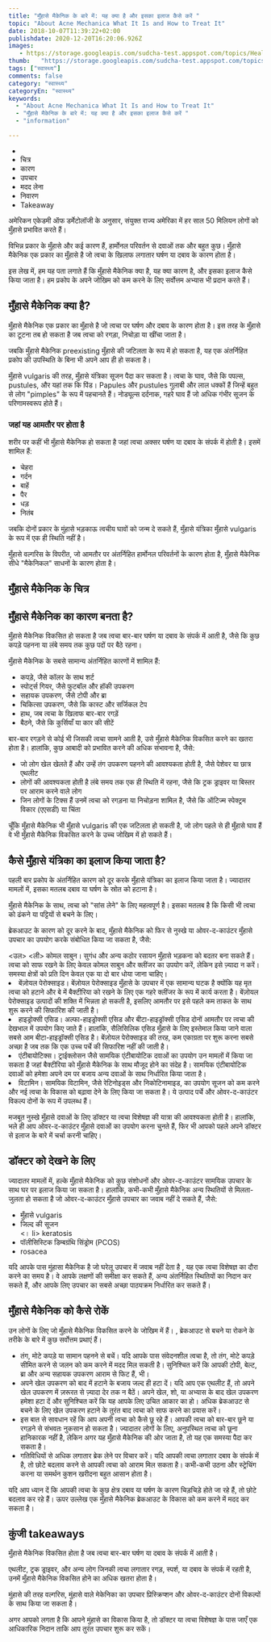 ```yaml
---
title: "मुँहासे मैकेनिक के बारे में: यह क्या है और इसका इलाज कैसे करें "
topic: "About Acne Mechanica What It Is and How to Treat It"
date: 2018-10-07T11:39:22+02:00
publishdate: 2020-12-20T16:20:06.926Z
images: 
   - https://storage.googleapis.com/sudcha-test.appspot.com/topics/Health/default-selection/12.jpg
thumb:   "https://storage.googleapis.com/sudcha-test.appspot.com/topics/Health/default-selection/thumb/12.jpg"
tags: ["स्वास्थ्य"]
comments: false
category: "स्वास्थ्य"
categoryEn: "स्वास्थ्य"
keywords: 
  - "About Acne Mechanica What It Is and How to Treat It"
  - "मुँहासे मैकेनिक के बारे में: यह क्या है और इसका इलाज कैसे करें "
  - "information"

---
```

<ul> <li> </li> <li> चित्र </li> <li> कारण </li> <li> उपचार </li> <li> मदद लेना </li> <li> निवारण </li> <li> Takeaway </li> </ul> <p> अमेरिकन एकेडमी ऑफ डर्मेटोलॉजी के अनुसार, संयुक्त राज्य अमेरिका में हर साल 50 मिलियन लोगों को मुँहासे प्रभावित करते हैं। </p> <p> विभिन्न प्रकार के मुँहासे और कई कारण हैं, हार्मोनल परिवर्तन से दवाओं तक और बहुत कुछ। मुँहासे मैकेनिक एक प्रकार का मुँहासे है जो त्वचा के खिलाफ लगातार घर्षण या दबाव के कारण होता है। </p> <p> इस लेख में, हम यह पता लगाते हैं कि मुँहासे मैकेनिक क्या है, यह क्या कारण है, और इसका इलाज कैसे किया जाता है। हम प्रकोप के अपने जोखिम को कम करने के लिए सर्वोत्तम अभ्यास भी प्रदान करते हैं। </p> <h2> मुँहासे मैकेनिक क्या है? </H2> <p> मुँहासे मैकेनिक एक प्रकार का मुँहासे है जो त्वचा पर घर्षण और दबाव के कारण होता है। इस तरह के मुँहासे का टूटना तब हो सकता है जब त्वचा को रगड़ा, निचोड़ा या खींचा जाता है। </p> <p> जबकि मुँहासे मैकेनिक preexisting मुँहासे की जटिलता के रूप में हो सकता है, यह एक अंतर्निहित प्रकोप की उपस्थिति के बिना भी अपने आप ही हो सकता है। </p> <p> मुँहासे vulgaris की तरह, मुँहासे यंत्रिका सूजन पैदा कर सकता है। त्वचा के घाव, जैसे कि पपल्स, pustules, और यहां तक ​​कि पिंड। Papules और pustules गुलाबी और लाल धक्कों हैं जिन्हें बहुत से लोग "pimples" के रूप में पहचानते हैं। नोड्यूल्स दर्दनाक, गहरे घाव हैं जो अधिक गंभीर सूजन के परिणामस्वरूप होते हैं। </p> <h3> जहां यह आमतौर पर होता है </h3> <p> शरीर पर कहीं भी मुँहासे मैकेनिक हो सकता है जहां त्वचा अक्सर घर्षण या दबाव के संपर्क में होती है। इसमें शामिल हैं: </p> <ul> <li> चेहरा </li> <li> गर्दन </li> <li> बाहें </li> <li> पैर </li> <li> धड़ </li > <li> नितंब </li> </ul> <p> जबकि दोनों प्रकार के मुंहासे भड़काऊ त्वचीय घावों को जन्म दे सकते हैं, मुँहासे यंत्रिका मुँहासे vulgaris के रूप में एक ही स्थिति नहीं है। </p> <p> मुँहासे वल्गरिस के विपरीत, जो आमतौर पर अंतर्निहित हार्मोनल परिवर्तनों के कारण होता है, मुँहासे मैकेनिक सीधे "मैकेनिकल" साधनों के कारण होता है। </p> <h2> मुँहासे मैकेनिक के चित्र </h2> <h2> मुँहासे मैकेनिक का कारण बनता है? </h2> <p> मुँहासे मैकेनिक विकसित हो सकता है जब त्वचा बार-बार घर्षण या दबाव के संपर्क में आती है, जैसे कि कुछ कपड़े पहनना या लंबे समय तक कुछ पदों पर बैठे रहना। </p> <p> मुँहासे मैकेनिक के सबसे सामान्य अंतर्निहित कारणों में शामिल हैं: </p> <ul> <li> कपड़े, जैसे कॉलर के साथ शर्ट </li> <li> स्पोर्ट्स गियर, जैसे फुटबॉल और हॉकी उपकरण </li> <li> सहायक उपकरण, जैसे टोपी और ब्रा </li> <li> चिकित्सा उपकरण, जैसे कि कास्ट और सर्जिकल टेप </li> <li> हाथ, जब त्वचा के खिलाफ बार-बार रगड़ें </li> <li > बैठने, जैसे कि कुर्सियाँ या कार की सीटें </li> </ul> <p> बार-बार रगड़ने से कोई भी जिसकी त्वचा सामने आती है, उसे मुँहासे मैकेनिक विकसित करने का खतरा होता है। हालांकि, कुछ आबादी को प्रभावित करने की अधिक संभावना है, जैसे: </p> <ul> <li> जो लोग खेल खेलते हैं और उन्हें तंग उपकरण पहनने की आवश्यकता होती है, जैसे पेशेवर या छात्र एथलीट </li> <li> लोगों की आवश्यकता होती है लंबे समय तक एक ही स्थिति में रहना, जैसे कि ट्रक ड्राइवर या बिस्तर पर आराम करने वाले लोग </li> <li> जिन लोगों के टिक्स हैं उनमें त्वचा को रगड़ना या निचोड़ना शामिल है, जैसे कि ऑटिज्म स्पेक्ट्रम विकार (एएसडी) या चिंता </li> </ul> <p> चूँकि मुँहासे मैकेनिक भी मुँहासे vulgaris की एक जटिलता हो सकती है, जो लोग पहले से ही मुँहासे घाव हैं वे भी मुँहासे मैकेनिक विकसित करने के उच्च जोखिम में हो सकते हैं। </p> <h2> कैसे मुँहासे यंत्रिका का इलाज किया जाता है? </h2> <p> पहली बार प्रकोप के अंतर्निहित कारण को दूर करके मुँहासे यंत्रिका का इलाज किया जाता है। ज्यादातर मामलों में, इसका मतलब दबाव या घर्षण के स्रोत को हटाना है। </p> <p> मुँहासे मैकेनिक के साथ, त्वचा को "सांस लेने" के लिए महत्वपूर्ण है। इसका मतलब है कि किसी भी त्वचा को ढंकने या पट्टियों से बचने के लिए। </p> <p> ब्रेकआउट के कारण को दूर करने के बाद, मुँहासे मैकेनिक को फिर से नुस्खे या ओवर-द-काउंटर मुँहासे उपचार का उपयोग करके संबोधित किया जा सकता है, जैसे: </p> <उल> <ली> कोमल साबुन। सुगंध और अन्य कठोर रसायन मुँहासे भड़कना को बदतर बना सकते हैं। त्वचा को साफ रखने के लिए केवल कोमल साबुन और क्लींजर का उपयोग करें, लेकिन इसे ज़्यादा न करें। समस्या क्षेत्रों को प्रति दिन केवल एक या दो बार धोया जाना चाहिए। </li> <li> बेंज़ोयल पेरोक्साइड। बेंज़ोयल पेरोक्साइड मुँहासे के उपचार में एक सामान्य घटक है क्योंकि यह मृत त्वचा को हटाने और बे में बैक्टीरिया को रखने के लिए एक गहरे क्लींजर के रूप में कार्य करता है। बेंज़ोयल पेरोक्साइड उत्पादों की शक्ति में भिन्नता हो सकती है, इसलिए आमतौर पर इसे पहले कम ताकत के साथ शुरू करने की सिफारिश की जाती है। </li> <li> हाइड्रोक्सी एसिड। अल्फा-हाइड्रोक्सी एसिड और बीटा-हाइड्रॉक्सी एसिड दोनों आमतौर पर त्वचा की देखभाल में उपयोग किए जाते हैं। हालांकि, सैलिसिलिक एसिड मुँहासे के लिए इस्तेमाल किया जाने वाला सबसे आम बीटा-हाइड्रॉक्सी एसिड है। बेंज़ोयल पेरोक्साइड की तरह, कम एकाग्रता पर शुरू करना सबसे अच्छा है जब तक कि एक उच्च पर्चे की सिफारिश नहीं की जाती है। </li> <li> एंटीबायोटिक्स। ट्राईक्लोसन जैसे सामयिक एंटीबायोटिक दवाओं का उपयोग उन मामलों में किया जा सकता है जहां बैक्टीरिया को मुँहासे मैकेनिक के साथ मौजूद होने का संदेह है। सामयिक एंटीबायोटिक दवाओं को हमेशा अपने दम पर बजाय अन्य दवाओं के साथ निर्धारित किया जाता है। </li> <li> विटामिन। सामयिक विटामिन, जैसे रेटिनोइड्स और निकोटिनामाइड, का उपयोग सूजन को कम करने और नई त्वचा के विकास को बढ़ावा देने के लिए किया जा सकता है। ये उत्पाद पर्चे और ओवर-द-काउंटर विकल्प दोनों के रूप में उपलब्ध हैं। </li> </ul> <p> मजबूत नुस्खे मुँहासे दवाओं के लिए डॉक्टर या त्वचा विशेषज्ञ की यात्रा की आवश्यकता होती है। हालांकि, भले ही आप ओवर-द-काउंटर मुँहासे दवाओं का उपयोग करना चुनते हैं, फिर भी आपको पहले अपने डॉक्टर से इलाज के बारे में चर्चा करनी चाहिए। </p> <h2> डॉक्टर को देखने के लिए </h2> <p> ज्यादातर मामलों में, हल्के मुँहासे मैकेनिक को कुछ संशोधनों और ओवर-द-काउंटर सामयिक उपचार के साथ घर पर इलाज किया जा सकता है। हालांकि, कभी-कभी मुँहासे मैकेनिक अन्य स्थितियों से मिलता-जुलता हो सकता है जो ओवर-द-काउंटर मुँहासे उपचार का जवाब नहीं दे सकते हैं, जैसे: </p> <ul> <li> मुँहासे vulgaris </li> <li> जिल्द की सूजन </li> <। li> keratosis </li> <li> पॉलीसिस्टिक डिम्बग्रंथि सिंड्रोम (PCOS) </li> <li> rosacea </li> </ul> <p> यदि आपके पास मुंहासा मैकेनिक है जो घरेलू उपचार में जवाब नहीं देता है , यह एक त्वचा विशेषज्ञ का दौरा करने का समय है। वे आपके लक्षणों की समीक्षा कर सकते हैं, अन्य अंतर्निहित स्थितियों का निदान कर सकते हैं, और आपके लिए उपचार का सबसे अच्छा पाठ्यक्रम निर्धारित कर सकते हैं। </p> <h2> मुँहासे मैकेनिक को कैसे रोकें </h2> <p> उन लोगों के लिए जो मुँहासे मैकेनिक विकसित करने के जोखिम में हैं। , ब्रेकआउट से बचने या रोकने के तरीके के बारे में कुछ सर्वोत्तम प्रथाएं हैं। </p> <ul> <li> तंग, मोटे कपड़े या सामान पहनने से बचें। यदि आपके पास संवेदनशील त्वचा है, तो तंग, मोटे कपड़े सीमित करने से जलन को कम करने में मदद मिल सकती है। सुनिश्चित करें कि आपकी टोपी, बेल्ट, ब्रा और अन्य सहायक उपकरण आराम से फिट हैं, भी। </li> <li> अपने खेल उपकरण को बाद में हटाने के बजाय जल्द ही हटा दें। यदि आप एक एथलीट हैं, तो अपने खेल उपकरण में ज़रूरत से ज़्यादा देर तक न बैठें। अपने खेल, शो, या अभ्यास के बाद खेल उपकरण हमेशा हटा दें और सुनिश्चित करें कि यह आपके लिए उचित आकार का हो। अधिक ब्रेकआउट से बचने के लिए खेल उपकरण हटाने के तुरंत बाद त्वचा को साफ करने का प्रयास करें। </li> <li> इस बात से सावधान रहें कि आप अपनी त्वचा को कैसे छू रहे हैं। आपकी त्वचा को बार-बार छूने या रगड़ने से संभवतः नुकसान हो सकता है। ज्यादातर लोगों के लिए, अनुपस्थित त्वचा को छूना हानिकारक नहीं है, लेकिन अगर यह मुँहासे मैकेनिक की ओर जाता है, तो यह एक समस्या पैदा कर सकता है। </li> <li> गतिविधियों से अधिक लगातार ब्रेक लेने पर विचार करें। यदि आपकी त्वचा लगातार दबाव के संपर्क में है, तो छोटे बदलाव करने से आपकी त्वचा को आराम मिल सकता है। कभी-कभी उठना और स्ट्रेचिंग करना या समर्थन कुशन खरीदना बहुत आसान होता है। </li> </ul> <p> यदि आप ध्यान दें कि आपकी त्वचा के कुछ क्षेत्र दबाव या घर्षण के कारण चिड़चिड़े होते जा रहे हैं, तो छोटे बदलाव कर रहे हैं। ऊपर उल्लेख एक मुँहासे मैकेनिक ब्रेकआउट के विकास को कम करने में मदद कर सकता है। </p> <h2> कुंजी takeaways </h2> <p> मुँहासे मैकेनिक विकसित होता है जब त्वचा बार-बार घर्षण या दबाव के संपर्क में आती है। </p> <p> एथलीट, ट्रक ड्राइवर, और अन्य लोग जिनकी त्वचा लगातार रगड़, स्पर्श, या दबाव के संपर्क में रहती है, उनमें मुँहासे मैकेनिक विकसित होने का अधिक खतरा होता है। </p> <p> मुंहासे की तरह वल्गरिस, मुंहासे वाले मेकेनिका का उपचार प्रिस्क्रिप्शन और ओवर-द-काउंटर दोनों विकल्पों के साथ किया जा सकता है। </p> <p> अगर आपको लगता है कि आपने मुंहासे का विकास किया है, तो डॉक्टर या त्वचा विशेषज्ञ के पास जाएँ एक आधिकारिक निदान ताकि आप तुरंत उपचार शुरू कर सकें। </p> 